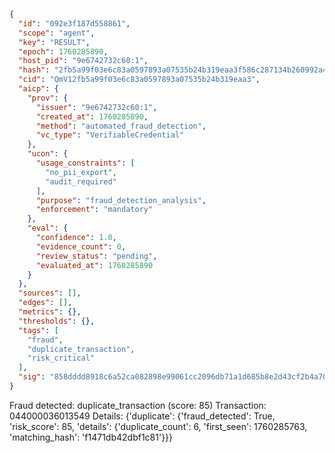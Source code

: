 ```json
{
  "id": "092e3f187d558861",
  "scope": "agent",
  "key": "RESULT",
  "epoch": 1760285890,
  "host_pid": "9e6742732c60:1",
  "hash": "2fb5a99f03e6c83a0597893a07535b24b319eaa3f586c287134b260992a4eb4b",
  "cid": "QmV12fb5a99f03e6c83a0597893a07535b24b319eaa3",
  "aicp": {
    "prov": {
      "issuer": "9e6742732c60:1",
      "created_at": 1760285890,
      "method": "automated_fraud_detection",
      "vc_type": "VerifiableCredential"
    },
    "ucon": {
      "usage_constraints": [
        "no_pii_export",
        "audit_required"
      ],
      "purpose": "fraud_detection_analysis",
      "enforcement": "mandatory"
    },
    "eval": {
      "confidence": 1.0,
      "evidence_count": 0,
      "review_status": "pending",
      "evaluated_at": 1760285890
    }
  },
  "sources": [],
  "edges": [],
  "metrics": {},
  "thresholds": {},
  "tags": [
    "fraud",
    "duplicate_transaction",
    "risk_critical"
  ],
  "sig": "858dddd8918c6a52ca082898e99061cc2096db71a1d685b8e2d43cf2b4a700be"
}
```

Fraud detected: duplicate_transaction (score: 85)
Transaction: 044000036013549
Details: {'duplicate': {'fraud_detected': True, 'risk_score': 85, 'details': {'duplicate_count': 6, 'first_seen': 1760285763, 'matching_hash': 'f1471db42dbf1c81'}}}